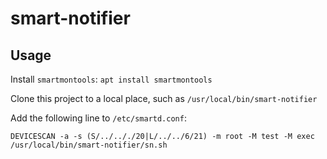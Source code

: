 # smart-notifier

## Usage

Install `smartmontools`: `apt install smartmontools`

Clone this project to a local place, such as `/usr/local/bin/smart-notifier`

Add the following line to `/etc/smartd.conf`:

```
DEVICESCAN -a -s (S/../.././20|L/../../6/21) -m root -M test -M exec /usr/local/bin/smart-notifier/sn.sh
```
